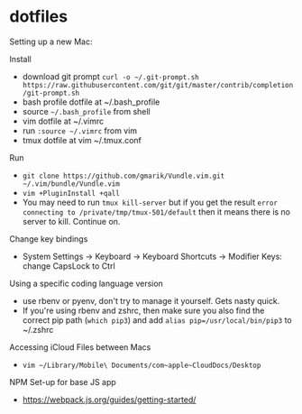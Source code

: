 # dotfiles

Setting up a new Mac:

Install 
* download git prompt `curl -o ~/.git-prompt.sh https://raw.githubusercontent.com/git/git/master/contrib/completion/git-prompt.sh`
* bash profile dotfile at ~/.bash_profile
* source `~/.bash_profile` from shell
* vim dotfile at ~/.vimrc
* run `:source ~/.vimrc` from vim
* tmux dotfile at vim ~/.tmux.conf

Run 
* `git clone https://github.com/gmarik/Vundle.vim.git ~/.vim/bundle/Vundle.vim`
* `vim +PluginInstall +qall`
* You may need to run `tmux kill-server` but if you get the result `error connecting to /private/tmp/tmux-501/default` then it means there is no server to kill. Continue on.

Change key bindings
* System Settings -> Keyboard -> Keyboard Shortcuts -> Modifier Keys: change CapsLock to Ctrl

Using a specific coding language version
* use rbenv or pyenv, don't try to manage it yourself. Gets nasty quick.
* If you're using rbenv and zshrc, then make sure you also find the correct pip path (`which pip3`) and add `alias pip=/usr/local/bin/pip3` to ~/.zshrc
  
Accessing iCloud Files between Macs
* `vim ~/Library/Mobile\ Documents/com~apple~CloudDocs/Desktop`

NPM Set-up for base JS app
* https://webpack.js.org/guides/getting-started/
